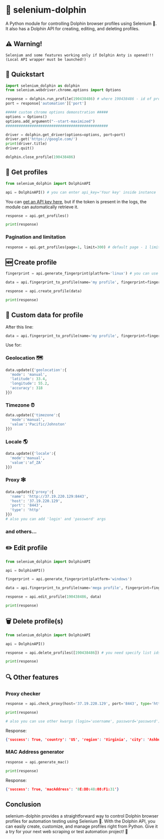 # 🐬 selenium-dolphin

A Python module for controlling Dolphin browser profiles using Selenium 🤖. It also has a Dolphin API for creating, editing, and deleting profiles.

## ⚠️ Warning!

```
Selenium and some features working only if Dolphin Anty is opened!!! (Local API wrapper must be launched!)
```

## 🚀 Quickstart

```python
import selenium_dolphin as dolphin
from selenium.webdriver.chrome.options import Options

response = dolphin.run_profile(190438486) # where 190438486 - id of profile
port = response['automation']['port']

##### custom chrome options demonstration #####
options = Options()
options.add_argument("--start-maximized")
###############################################

driver = dolphin.get_driver(options=options, port=port)
driver.get('https://google.com/')
print(driver.title)
driver.quit()

dolphin.close_profile(190438486)
```

## 📝 Get profiles

```python
from selenium_dolphin import DolphinAPI

api = DolphinAPI() # you can enter api_key='Your key' inside instance
```

You can [get an API key here](https://dolphin-anty.com/panel/#/api), but if the token is present in the logs, the module can automatically retrieve it.

```python
response = api.get_profiles() 

print(response)
```

### Pagination and limitation

```python
response = api.get_profiles(page=1, limit=300) # default page - 1 limit - 50
```

## 🆕 Create profile

```python
fingerprint = api.generate_fingerprint(platform='linux') # you can use platform windows/linux/macos, also you can use screen='1366x768' and browser_version='116' if you need

data = api.fingerprint_to_profile(name='my profile', fingerprint=fingerprint) # also you can add tags=['test', 'selenium_dolphin'] and other

response = api.create_profile(data)  

print(response)
```

## 📝 Custom data for profile

After this line:

```python
data = api.fingerprint_to_profile(name='my profile', fingerprint=fingerprint)
```

Use for:

### Geolocation 🗺️

```python
data.update({'geolocation':{
  'mode': 'manual',
  'latitude': 33.4,
  'longitude': 55.2,
  'accuracy': 318
}})
```

### Timezone ⏰

```python
data.update({'timezone':{
  'mode':'manual',
  'value':'Pacific/Johnston'
}})
```

### Locale 🌎

```python
data.update({'locale':{
  'mode':'manual',
  'value':'af_ZA' 
}})
```

### Proxy 🕸️

```python
data.update({'proxy':{
  'name': 'http://37.19.220.129:8443',
  'host': '37.19.220.129',
  'port': '8443',
  'type': 'http' 
}})
# also you can add 'login' and 'password' args
```

### and others...

## ✏️ Edit profile

```python 
from selenium_dolphin import DolphinAPI

api = DolphinAPI()

fingerprint = api.generate_fingerprint(platform='windows') 

data = api.fingerprint_to_profile(name='mega profile', fingerprint=fingerprint)

response = api.edit_profile(190438486, data)

print(response)
```

## 🗑️ Delete profile(s)

```python
from selenium_dolphin import DolphinAPI

api = DolphinAPI()

response = api.delete_profiles([190438486]) # you need specify list ids of profiles  

print(response)
```

## 🔍 Other features

### Proxy checker

```python
response = api.check_proxy(host='37.19.220.129', port='8443', type='http')

print(response)

# also you can use other kwargs (login='username', password='password')
```

Response:

```json
{'success': True, 'country': 'US', 'region': 'Virginia', 'city': 'Ashburn', 'ip': '37.19.220.178', 'timezone': 'America/New_York'}
```

### MAC Address generator

```python
response = api.generate_mac()  

print(response) 
```

Response:

```json
{'success': True, 'macAddress': '8E:DD:48:08:F1:31'}
```

## Conclusion

selenium-dolphin provides a straightforward way to control Dolphin browser profiles for automation testing using Selenium 🤖. With the Dolphin API, you can easily create, customize, and manage profiles right from Python. Give it a try for your next web scraping or test automation project! 🐬